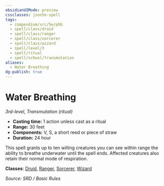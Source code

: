 ```yaml
---
obsidianUIMode: preview
cssclasses: json5e-spell
tags:
  - compendium/src/5e/phb
  - spell/class/druid
  - spell/class/ranger
  - spell/class/sorcerer
  - spell/class/wizard
  - spell/level/3
  - spell/ritual
  - spell/school/transmutation
aliases:
  - Water Breathing
dg-publish: true
---
```

# Water Breathing
*3rd-level, Transmutation (ritual)*  

- **Casting time:** 1 action unless cast as a ritual
- **Range:** 30 feet
- **Components:** V, S, a short reed or piece of straw
- **Duration:** 24 hour

This spell grants up to ten willing creatures you can see within range the ability to breathe underwater until the spell ends. Affected creatures also retain their normal mode of respiration.

**Classes**: [Druid](DND%20Markdown/compendium/classes/Druid/druid.md), [Ranger](ranger.md), [Sorcerer](sorcerer.md), [Wizard](wizard.md)

*Source: SRD / Basic Rules*